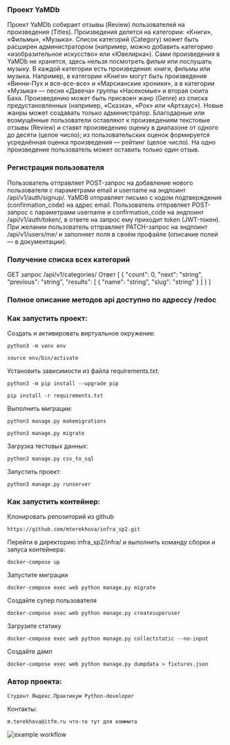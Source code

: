 ### Проект YaMDb

Проект YaMDb собирает отзывы (Review) пользователей на произведения (Titles). 
Произведения делятся на категории: «Книги», «Фильмы», «Музыка». Список категорий (Category) может быть расширен администратором (например, можно добавить категорию «изобразительное искусство» или «Ювелирка»).
Сами произведения в YaMDb не хранятся, здесь нельзя посмотреть фильм или послушать музыку.
В каждой категории есть произведения: книги, фильмы или музыка. Например, в категории «Книги» могут быть произведения «Винни-Пух и все-все-все» и «Марсианские хроники», а в категории «Музыка» — песня «Давеча» группы «Насекомые» и вторая сюита Баха.
Произведению может быть присвоен жанр (Genre) из списка предустановленных (например, «Сказка», «Рок» или «Артхаус»). Новые жанры может создавать только администратор.
Благодарные или возмущённые пользователи оставляют к произведениям текстовые отзывы (Review) и ставят произведению оценку в диапазоне от одного до десяти (целое число); из пользовательских оценок формируется усреднённая оценка произведения — рейтинг (целое число). На одно произведение пользователь может оставить только один отзыв.

### Регистрация пользователя
Пользователь отправляет POST-запрос на добавление нового пользователя с параметрами email и username на эндпоинт /api/v1/auth/signup/.
YaMDB отправляет письмо с кодом подтверждения (confirmation_code) на адрес email.
Пользователь отправляет POST-запрос с параметрами username и confirmation_code на эндпоинт /api/v1/auth/token/, в ответе на запрос ему приходит token (JWT-токен).
При желании пользователь отправляет PATCH-запрос на эндпоинт /api/v1/users/me/ и заполняет поля в своём профайле (описание полей — в документации).

### Получение списка всех категорий
GET запрос /api/v1/categories/
Ответ
[
  {
    "count": 0,
    "next": "string",
    "previous": "string",
    "results": [
      {
        "name": "string",
        "slug": "string"
      }
    ]
  }
]

### Полное описание методов api доступно по адрессу /redoc

### Как запустить проект:

Cоздать и активировать виртуальное окружение:

```
python3 -m venv env
```

```
source env/bin/activate
```

Установить зависимости из файла requirements.txt:

```
python3 -m pip install --upgrade pip
```

```
pip install -r requirements.txt
```

Выполнить миграции:

```
python3 manage.py makemigrations
```

```
python3 manage.py migrate
```

Загрузка тестовых данных:

```
python3 manage.py csv_to_sql
```

Запустить проект:

```
python3 manage.py runserver
```
### Как запустить контейнер:

Клонировать репозиторий из github

```
https://github.com/mterekhova/infra_sp2.git
```

Перейти в директорию infra_sp2/infra/ и выполнить команду сборки и запуса контейнера:

```
docker-compose up
```

Запустите миграции

```
docker-compose exec web python manage.py migrate
```

Создайте супер пользователя

```
docker-compose exec web python manage.py createsuperuser
```

Загрузите статику

```
docker-compose exec web python manage.py collectstatic --no-input
```

Создайте дамп

```
docker-compose exec web python manage.py dumpdata > fixtures.json
```

### Автор проекта:

```
Студент Яндекс.Практикум Python-developer
```

Контакты:

```
m.terekhova@itfm.ru что-то тут для коммита
```

![example workflow](https://github.com/mterekhova/yamdb_final/actions/workflows/yamdb_workflow.yml/badge.svg?event=push)
